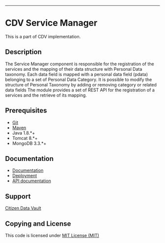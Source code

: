 ---

# CDV Service Manager
This is a part of CDV implementation.

## Description
The Service Manager component is responsible for the registration of the services and the mapping of their data structure with Personal Data taxonomy. Each data field is mapped with a personal data field (pdata) belonging to a set of Personal Data Category. It is possible to modify the structure of Personal Taxonomy by adding  or removing category or related data fields The module provides a set of REST API for the registration of a services and the retrieve of its mapping. 


## Prerequisites
-   [Git](https://git-scm.com/downloads)
-   [Maven](https://maven.apache.org/download.cgi)
- 	Java 1.8.*+
- 	Tomcat 8.*+
- 	MongoDB 3.3.*+

## Documentation
- [Documentation ](doc/)
- [Deployment](doc/deployment.md)
- [API documentation](doc/api/)

## Support 
[Citizen Data Vault]()

## Copying and License
This code is licensed under [MIT License (MIT)](LICENSE)